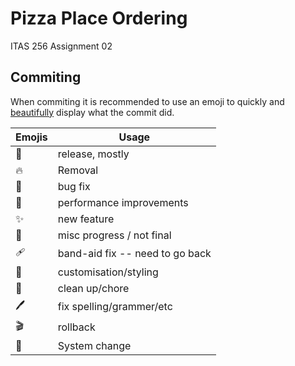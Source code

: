 # Pizza Place Ordering
ITAS 256 Assignment 02


## Commiting

When commiting it is recommended to use an emoji to quickly and [beautifully]() display what the commit did.

| Emojis | Usage |
|---|---|
🎉 | release, mostly                |
🔥 | Removal                        |
🐛 | bug fix                        |
🚀 | performance improvements       |
✨ | new feature                    |
🚧 | misc progress / not final      |
🩹 | band-aid fix -- need to go back|
🎨 | customisation/styling          |
🧹 | clean up/chore                 |
🖊️ | fix spelling/grammer/etc       |
🎬 | rollback                       |
📔 | System change                  |